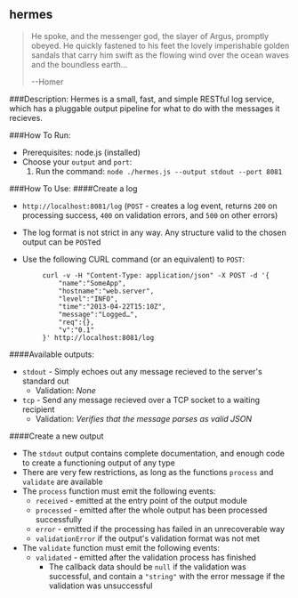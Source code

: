 hermes
-----
>He spoke, and the messenger god, the slayer of Argus, promptly obeyed. He quickly fastened to his feet the lovely imperishable golden sandals that carry him swift as the flowing wind over the ocean waves and the boundless earth...
>
>--Homer

###Description:
Hermes is a small, fast, and simple RESTful log service, which has a pluggable output pipeline for what to do with the messages it recieves.


###How To Run:
 - Prerequisites: node.js (installed)
 - Choose your `output` and `port`:
   1. Run the command: `node ./hermes.js --output stdout --port 8081`


###How To Use:
####Create a log
 - `http://localhost:8081/log` (`POST` - creates a log event, returns `200` on processing success, `400` on validation errors, and `500` on other errors)
 - The log format is not strict in any way. Any structure valid to the chosen output can be `POST`ed
 - Use the following CURL command (or an equivalent) to `POST`: 
	
	    	curl -v -H "Content-Type: application/json" -X POST -d '{
    	    	"name":"SomeApp",
    	    	"hostname":"web.server",
    	    	"level":"INFO",
    	    	"time":"2013-04-22T15:10Z",
    	    	"message":"Logged…",
    	    	"req":{},
    	    	"v":"0.1"
		    }' http://localhost:8081/log  

####Available outputs:
 - `stdout` - Simply echoes out any message recieved to the server's standard out
   - Validation: _None_
 - `tcp` - Send any message recieved over a TCP socket to a waiting recipient
    - Validation: _Verifies that the message parses as valid JSON_

####Create a new output
 - The `stdout` output contains complete documentation, and enough code to create a functioning output of any type
 - There are very few restrictions, as long as the functions `process` and `validate` are available
 - The `process` function must emit the following events:
   - `received` - emitted at the entry point of the output module
   - `processed` - emitted after the whole output has been processed successfully
   - `error` - emitted if the processing has failed in an unrecoverable way
   - `validationError` if the output's validation format was not met
 - The `validate` function must emit the following events:
   - `validated` - emitted after the validation process has finished
     - The callback data should be `null` if the validation was successful, and contain a `"string"` with the error message if the validation was unsuccessful
